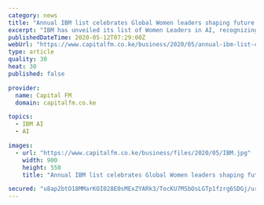 ```yaml
---
category: news
title: "Annual IBM list celebrates Global Women leaders shaping future of Artificial Intelligence"
excerpt: "IBM has unveiled its list of Women Leaders in AI, recognizing 35 exceptional female business leaders from 12 countries who Kenya breaking news | Kenya news today |"
publishedDateTime: 2020-05-12T07:29:00Z
webUrl: "https://www.capitalfm.co.ke/business/2020/05/annual-ibm-list-celebrates-global-women-leaders-shaping-future-of-artificial-intelligence/"
type: article
quality: 30
heat: 30
published: false

provider:
  name: Capital FM
  domain: capitalfm.co.ke

topics:
  - IBM AI
  - AI

images:
  - url: "https://www.capitalfm.co.ke/business/files/2020/05/IBM.jpg"
    width: 900
    height: 550
    title: "Annual IBM list celebrates Global Women leaders shaping future of Artificial Intelligence"

secured: "u8ap2btO18MMarKOI028E0sMExZYARk3/TocKU7MSbOsLGTp1fzrg6SDGj/urfQ40As86hU96eiXuMKuRk1K4gdePLjQyVQsE5vt2bYm6OoKH1MDHHJtVM3Bmg9fdbGrasZYyZKcY5Bbz2KwtBwXIy4eam3trD1zGuXBLAuSpqdm4u9Z2YGFJExlEWXPT6TYWjCiPX2unXMUfhHnKRuCZkTGEhqDXWWe8S2S4yUWNSWwpCpQEK36csLXGvrWOoh+YiMmVTEaKBXXjrtmminaFjNzZ1800x+zkDnHS9qIckCFihzzcoeECg3CpjTzad6x;Mwx0MqQbVcWU3DUm6JDfYg=="
---
```


